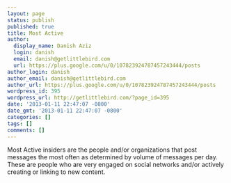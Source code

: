```yaml
---
layout: page
status: publish
published: true
title: Most Active
author:
  display_name: Danish Aziz
  login: danish
  email: danish@getlittlebird.com
  url: https://plus.google.com/u/0/107823924787457243444/posts
author_login: danish
author_email: danish@getlittlebird.com
author_url: https://plus.google.com/u/0/107823924787457243444/posts
wordpress_id: 395
wordpress_url: http://getlittlebird.com/?page_id=395
date: '2013-01-11 22:47:07 -0800'
date_gmt: '2013-01-11 22:47:07 -0800'
categories: []
tags: []
comments: []
---
```

<p>Most Active insiders are the people and/or organizations that post messages the most often as determined by volume of messages per day. These are people who are very engaged on social networks and/or actively creating or linking to new content.</p>
